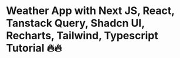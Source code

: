 # Weather App with Next JS, React, Tanstack Query, Shadcn UI, Recharts, Tailwind, Typescript Tutorial 🔥🔥



